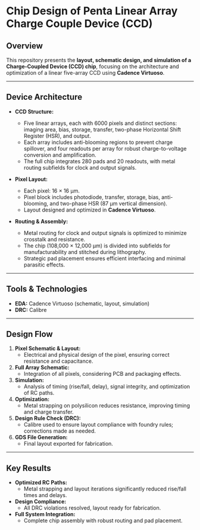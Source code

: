 # Chip Design of Penta Linear Array Charge Couple Device (CCD)

## Overview

This repository presents the **layout, schematic design, and simulation of a Charge-Coupled Device (CCD) chip**, focusing on the architecture and optimization of a linear five-array CCD using **Cadence Virtuoso**.

---

## Device Architecture

- **CCD Structure:**  
  - Five linear arrays, each with 6000 pixels and distinct sections: imaging area, bias, storage, transfer, two-phase Horizontal Shift Register (HSR), and output.
  - Each array includes anti-blooming regions to prevent charge spillover, and four readouts per array for robust charge-to-voltage conversion and amplification.
  - The full chip integrates 280 pads and 20 readouts, with metal routing subfields for clock and output signals.

- **Pixel Layout:**  
  - Each pixel: 16 × 16 μm.
  - Pixel block includes photodiode, transfer, storage, bias, anti-blooming, and two-phase HSR (87 μm vertical dimension).
  - Layout designed and optimized in **Cadence Virtuoso**.

- **Routing & Assembly:**  
  - Metal routing for clock and output signals is optimized to minimize crosstalk and resistance.
  - The chip (108,000 × 12,000 μm) is divided into subfields for manufacturability and stitched during lithography.
  - Strategic pad placement ensures efficient interfacing and minimal parasitic effects.

---

## Tools & Technologies

- **EDA:** Cadence Virtuoso (schematic, layout, simulation)
- **DRC:** Calibre
---

## Design Flow

1. **Pixel Schematic & Layout:**  
   - Electrical and physical design of the pixel, ensuring correct resistance and capacitance.
2. **Full Array Schematic:**  
   - Integration of all pixels, considering PCB and packaging effects.
3. **Simulation:**  
   - Analysis of timing (rise/fall, delay), signal integrity, and optimization of RC paths.
4. **Optimization:**  
   - Metal strapping on polysilicon reduces resistance, improving timing and charge transfer.
5. **Design Rule Check (DRC):**  
   - Calibre used to ensure layout compliance with foundry rules; corrections made as needed.
6. **GDS File Generation:**  
   - Final layout exported for fabrication.

---

## Key Results

- **Optimized RC Paths:**  
  - Metal strapping and layout iterations significantly reduced rise/fall times and delays.
- **Design Compliance:**  
  - All DRC violations resolved, layout ready for fabrication.
- **Full System Integration:**  
  - Complete chip assembly with robust routing and pad placement.

